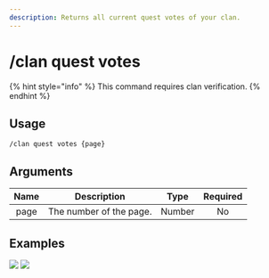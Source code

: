 ```yaml
---
description: Returns all current quest votes of your clan.
---
```


# /clan quest votes

{% hint style="info" %}
This command requires clan verification.
{% endhint %}

## Usage

```
/clan quest votes {page}
```

## Arguments

| Name | Description             | Type   | Required |
| :--: | :---------------------: | :----: | :------: |
| page | The number of the page. | Number | No       |

## Examples

![](https://github.com/xNickyDev/Forkman/assets/111157596/191ec586-3ec7-45ae-966c-1008d085f6bd)
![](https://github.com/xNickyDev/Forkman/assets/111157596/12342783-0661-4ef8-be60-0b9b9491da21)